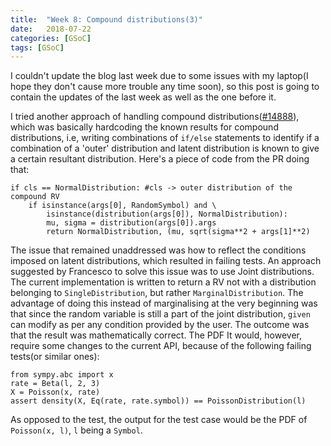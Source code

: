 ```yaml
---
title:  "Week 8: Compound distributions(3)"
date:   2018-07-22
categories: [GSoC]
tags: [GSoC]
---
```


I couldn't update the blog last week due to some issues with my laptop(I hope they don't cause more trouble any time soon), so this post is going to contain the updates of the last week as well as the one before it.

I tried another approach of handling compound distributions([#14888](https://github.com/sympy/sympy/pull/14888)), which was basically hardcoding the known results for compound distributions, i.e, writing combinations of `if/else` statements to identify if a combination of a 'outer' distribution and latent distribution is known to give a certain resultant distribution. Here's a piece of code from the PR doing that:
```
if cls == NormalDistribution: #cls -> outer distribution of the compound RV
    if isinstance(args[0], RandomSymbol) and \
        isinstance(distribution(args[0]), NormalDistribution):
        mu, sigma = distribution(args[0]).args
        return NormalDistribution, (mu, sqrt(sigma**2 + args[1]**2)
```

The issue that remained unaddressed was how to reflect the conditions imposed on latent distributions, which resulted in failing tests. An approach suggested by Francesco to solve this issue was to use Joint distributions.  The current implementation is written to return a RV not with a distribution belonging to `SingleDistribution`, but rather `MarginalDistribution`. The advantage of doing this instead of marginalising at the very beginning was that since the random variable is still a part of the joint distribution, `given`  can modify as per any condition provided by the user. The outcome was that the result was mathematically correct. The PDF  It would, however, require some changes to the current API, because of the following failing tests(or similar ones):
```
from sympy.abc import x
rate = Beta(l, 2, 3)
X = Poisson(x, rate)
assert density(X, Eq(rate, rate.symbol)) == PoissonDistribution(l)
```

As opposed to the test, the output for the test case would be the PDF of `Poisson(x, l)`, `l` being a `Symbol`. 